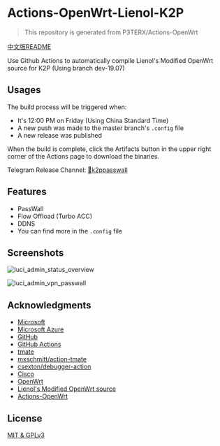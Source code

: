 # Actions-OpenWrt-Lienol-K2P

> This repository is generated from P3TERX/Actions-OpenWrt

[中文版README](https://github.com/DreamWalkerXZ/Actions-OpenWrt-Lienol-K2P/blob/master/README.zh_CN.md)

Use Github Actions to automatically compile Lienol's Modified OpenWrt source for K2P (Using branch dev-19.07)

## Usages

The build process will be triggered when:

- It's 12:00 PM on Friday (Using China Standard Time)
- A new push was made to the master branch\'s ```.config``` file
- A new release was published

When the build is complete, click the Artifacts button in the upper right corner of the Actions page to download the binaries.

Telegram Release Channel: [🚀k2ppasswall](https://t.me/k2ppasswall)

## Features

- PassWall
- Flow Offload (Turbo ACC)
- DDNS
- You can find more in the `.config` file

## Screenshots

![luci_admin_status_overview](https://i.loli.net/2020/02/19/H87v1qBaoTbJXiN.png)

![luci_admin_vpn_passwall](https://i.loli.net/2020/02/19/GP7pya2oQgI4CO6.png)

## Acknowledgments

- [Microsoft](https://www.microsoft.com)
- [Microsoft Azure](https://azure.microsoft.com)
- [GitHub](https://github.com)
- [GitHub Actions](https://github.com/features/actions)
- [tmate](https://github.com/tmate-io/tmate)
- [mxschmitt/action-tmate](https://github.com/mxschmitt/action-tmate)
- [csexton/debugger-action](https://github.com/csexton/debugger-action)
- [Cisco](https://www.cisco.com/)
- [OpenWrt](https://github.com/openwrt/openwrt)
- [Lienol's Modified OpenWrt source](https://github.com/Lienol/openwrt)
- [Actions-OpenWrt](https://github.com/P3TERX/Actions-OpenWrt)

## License

[MIT & GPLv3](https://github.com/DreamWalkerXZ/Actions-OpenWrt-Lienol-K2P/blob/master/LICENSE)
